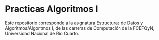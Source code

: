 # Practicas Algoritmos I

Este repositorio corresponde a la asignatura Estructuras de Datos y Algoritmos/Algoritmos I, de las carreras de Computación de la FCEFQyN, Universidad Nacional de Río Cuarto.

